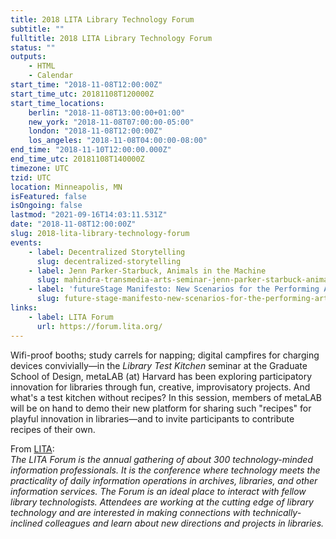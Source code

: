 ```yaml
---
title: 2018 LITA Library Technology Forum
subtitle: ""
fulltitle: 2018 LITA Library Technology Forum
status: ""
outputs:
    - HTML
    - Calendar
start_time: "2018-11-08T12:00:00Z"
start_time_utc: 20181108T120000Z
start_time_locations:
    berlin: "2018-11-08T13:00:00+01:00"
    new_york: "2018-11-08T07:00:00-05:00"
    london: "2018-11-08T12:00:00Z"
    los_angeles: "2018-11-08T04:00:00-08:00"
end_time: "2018-11-10T12:00:00.000Z"
end_time_utc: 20181108T140000Z
timezone: UTC
tzid: UTC
location: Minneapolis, MN
isFeatured: false
isOngoing: false
lastmod: "2021-09-16T14:03:11.531Z"
date: "2018-11-08T12:00:00Z"
slug: 2018-lita-library-technology-forum
events:
    - label: Decentralized Storytelling
      slug: decentralized-storytelling
    - label: Jenn Parker-Starbuck, Animals in the Machine
      slug: mahindra-transmedia-arts-seminar-jenn-parker-starbuck-animals-in-the-machine-robotic-animal-agents
    - label: 'futureStage Manifesto: New Scenarios for the Performing Arts'
      slug: future-stage-manifesto-new-scenarios-for-the-performing-arts
links:
    - label: LITA Forum
      url: https://forum.lita.org/
---
```

Wifi-proof booths; study carrels for napping; digital campfires for charging devices convivially—in the *Library Test Kitchen* seminar at the Graduate School of Design, metaLAB (at) Harvard has been exploring participatory innovation for libraries through fun, creative, improvisatory projects. And what's a test kitchen without recipes? In this session, members of metaLAB will be on hand to demo their new platform for sharing such "recipes" for playful innovation in libraries—and to invite participants to contribute recipes of their own.

From [LITA](https://forum.lita.org/about/):<br />
*The LITA Forum is the annual gathering of about 300 technology-minded information professionals. It is the conference where technology meets the practicality of daily information operations in archives, libraries, and other information services. The Forum is an ideal place to interact with fellow library technologists. Attendees are working at the cutting edge of library technology and are interested in making connections with technically-inclined colleagues and learn about new directions and projects in libraries.*